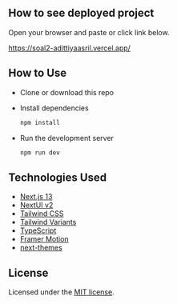 ## How to see deployed project

Open your browser and paste or click link below.

https://soal2-adittiyaasril.vercel.app/



## How to Use


- Clone or download this repo


- Install dependencies

  ```bash
  npm install
  ```

- Run the development server

  ```bash
  npm run dev
  ```
## Technologies Used

- [Next.js 13](https://nextjs.org/docs/getting-started)
- [NextUI v2](https://nextui.org/)
- [Tailwind CSS](https://tailwindcss.com/)
- [Tailwind Variants](https://tailwind-variants.org)
- [TypeScript](https://www.typescriptlang.org/)
- [Framer Motion](https://www.framer.com/motion/)
- [next-themes](https://github.com/pacocoursey/next-themes)

## License

Licensed under the [MIT license](https://github.com/nextui-org/next-app-template/blob/main/LICENSE).

